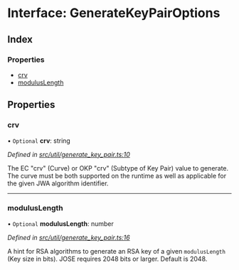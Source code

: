 # Interface: GenerateKeyPairOptions

## Index

### Properties

* [crv](_util_generate_key_pair_.generatekeypairoptions.md#crv)
* [modulusLength](_util_generate_key_pair_.generatekeypairoptions.md#moduluslength)

## Properties

### crv

• `Optional` **crv**: string

*Defined in [src/util/generate_key_pair.ts:10](https://github.com/panva/jose/blob/v3.6.2/src/util/generate_key_pair.ts#L10)*

The EC "crv" (Curve) or OKP "crv" (Subtype of Key Pair) value to generate.
The curve must be both supported on the runtime as well as applicable for
the given JWA algorithm identifier.

___

### modulusLength

• `Optional` **modulusLength**: number

*Defined in [src/util/generate_key_pair.ts:16](https://github.com/panva/jose/blob/v3.6.2/src/util/generate_key_pair.ts#L16)*

A hint for RSA algorithms to generate an RSA key of a given `modulusLength`
(Key size in bits). JOSE requires 2048 bits or larger. Default is 2048.
